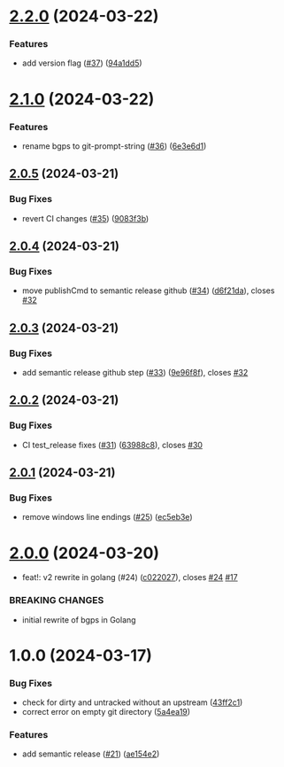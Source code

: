 # [2.2.0](https://github.com/mikesmithgh/git-prompt-string/compare/v2.1.0...v2.2.0) (2024-03-22)


### Features

* add version flag ([#37](https://github.com/mikesmithgh/git-prompt-string/issues/37)) ([94a1dd5](https://github.com/mikesmithgh/git-prompt-string/commit/94a1dd547a64dc3b2b24b3042700b4d23d844a97))

# [2.1.0](https://github.com/mikesmithgh/git-prompt-string/compare/v2.0.5...v2.1.0) (2024-03-22)


### Features

* rename bgps to git-prompt-string ([#36](https://github.com/mikesmithgh/git-prompt-string/issues/36)) ([6e3e6d1](https://github.com/mikesmithgh/git-prompt-string/commit/6e3e6d1c4b6dff5ecc93a7936d868bcee404742f))

## [2.0.5](https://github.com/mikesmithgh/bgps/compare/v2.0.4...v2.0.5) (2024-03-21)


### Bug Fixes

* revert CI changes ([#35](https://github.com/mikesmithgh/bgps/issues/35)) ([9083f3b](https://github.com/mikesmithgh/bgps/commit/9083f3bb33aacf70b5d2b99be17f665be24510d7))

## [2.0.4](https://github.com/mikesmithgh/bgps/compare/v2.0.3...v2.0.4) (2024-03-21)


### Bug Fixes

* move publishCmd to semantic release github ([#34](https://github.com/mikesmithgh/bgps/issues/34)) ([d6f21da](https://github.com/mikesmithgh/bgps/commit/d6f21da9b3ff7b4acccb34c6b452e2fe8ac31888)), closes [#32](https://github.com/mikesmithgh/bgps/issues/32)

## [2.0.3](https://github.com/mikesmithgh/bgps/compare/v2.0.2...v2.0.3) (2024-03-21)


### Bug Fixes

* add semantic release github step ([#33](https://github.com/mikesmithgh/bgps/issues/33)) ([9e96f8f](https://github.com/mikesmithgh/bgps/commit/9e96f8f75fe2189de429e3e572526f6f3eb93c13)), closes [#32](https://github.com/mikesmithgh/bgps/issues/32)

## [2.0.2](https://github.com/mikesmithgh/bgps/compare/v2.0.1...v2.0.2) (2024-03-21)


### Bug Fixes

* CI test_release fixes ([#31](https://github.com/mikesmithgh/bgps/issues/31)) ([63988c8](https://github.com/mikesmithgh/bgps/commit/63988c85b8c1983553d1ca2fb8075d8f5299c6c3)), closes [#30](https://github.com/mikesmithgh/bgps/issues/30)

## [2.0.1](https://github.com/mikesmithgh/bgps/compare/v2.0.0...v2.0.1) (2024-03-21)


### Bug Fixes

* remove windows line endings ([#25](https://github.com/mikesmithgh/bgps/issues/25)) ([ec5eb3e](https://github.com/mikesmithgh/bgps/commit/ec5eb3e10c0da0a02620149505d7b126ff8eb504))

# [2.0.0](https://github.com/mikesmithgh/bgps/compare/v1.0.0...v2.0.0) (2024-03-20)


* feat!: v2 rewrite in golang (#24) ([c022027](https://github.com/mikesmithgh/bgps/commit/c0220272255c3138ab3ef402c4d939075ada62e0)), closes [#24](https://github.com/mikesmithgh/bgps/issues/24) [#17](https://github.com/mikesmithgh/bgps/issues/17)


### BREAKING CHANGES

* initial rewrite of bgps in Golang

# 1.0.0 (2024-03-17)


### Bug Fixes

* check for dirty and untracked without an upstream ([43ff2c1](https://github.com/mikesmithgh/bgps/commit/43ff2c1eaa87b10dcfc8613f3fa14c5c2c13505a))
* correct error on empty git directory ([5a4ea19](https://github.com/mikesmithgh/bgps/commit/5a4ea19ffeba4b0abd3211e9e582ec3f9430b5b0))


### Features

* add semantic release ([#21](https://github.com/mikesmithgh/bgps/issues/21)) ([ae154e2](https://github.com/mikesmithgh/bgps/commit/ae154e2e2c84909a8e5954346c9c18b23391c0f3))
